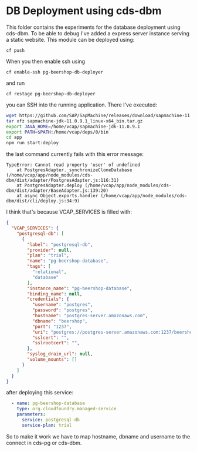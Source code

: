 # DB Deployment using cds-dbm

This folder contains the experiments for the database deployment using cds-dbm. To be able to debug I've added a express server instance serving a static website. This module can be deployed using:

`cf push`

When you then enable ssh using

`cf enable-ssh pg-beershop-db-deployer`

and run

`cf restage pg-beershop-db-deployer`

you can SSH into the running application. There I've executed:

```bash
wget https://github.com/SAP/SapMachine/releases/download/sapmachine-11.0.9.1/sapmachine-jdk-11.0.9.1_linux-x64_bin.tar.gz
tar xfz sapmachine-jdk-11.0.9.1_linux-x64_bin.tar.gz
export JAVA_HOME=/home/vcap/sapmachine-jdk-11.0.9.1
export PATH=$PATH:/home/vcap/deps/0/bin
cd app
npm run start:deploy
```

the last command currently fails with this error message:

```
TypeError: Cannot read property 'user' of undefined
    at PostgresAdapter._synchronizeCloneDatabase (/home/vcap/app/node_modules/cds-dbm/dist/adapter/PostgresAdapter.js:116:31)
    at PostgresAdapter.deploy (/home/vcap/app/node_modules/cds-dbm/dist/adapter/BaseAdapter.js:139:20)
    at async Object.exports.handler (/home/vcap/app/node_modules/cds-dbm/dist/cli/deploy.js:34:9)
```

I think that's because VCAP_SERVICES is filled with:

```JSON
{
  "VCAP_SERVICES": {
    "postgresql-db": [
      {
        "label": "postgresql-db",
        "provider": null,
        "plan": "trial",
        "name": "pg-beershop-database",
        "tags": [
          "relational",
          "database"
        ],
        "instance_name": "pg-beershop-database",
        "binding_name": null,
        "credentials": {
          "username": "postgres",
          "password": "postgres",
          "hostname": "postgres-server.amazonaws.com",
          "dbname": "beershop",
          "port": "1237",
          "uri": "postgres://postgres-server.amazonaws.com:1237/beershop",
          "sslcert": "",
          "sslrootcert": "",
        },
        "syslog_drain_url": null,
        "volume_mounts": []
      }
    ]
  }
}
```

after deploying this service:

```YAML
  - name: pg-beershop-database
    type: org.cloudfoundry.managed-service
    parameters:
      service: postgresql-db
      service-plan: trial
```

So to make it work we have to map hostname, dbname and username to the connect in cds-pg or cds-dbm.